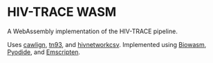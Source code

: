 # HIV-TRACE WASM
A WebAssembly implementation of the HIV-TRACE pipeline. 

Uses [cawlign](https://github.com/veg/cawlign/), [tn93](https://github.com/veg/tn93), and [hivnetworkcsv](https://github.com/veg/hivclustering). Implemented using [Biowasm](https://biowasm.com/), [Pyodide](https://pyodide.org/), and [Emscripten](https://emscripten.org/).
